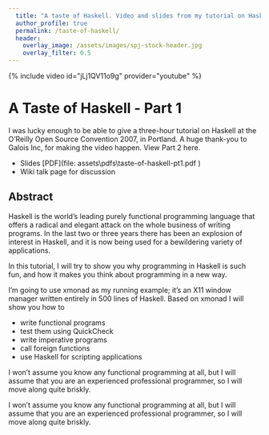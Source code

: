 ```yaml
---
  title: "A taste of Haskell. Video and slides from my tutorial on Haskell at the O’Reilly Open Source Convention in Portland, 2007"
  author_profile: true
  permalink: /taste-of-haskell/
  header:
    overlay_image: /assets/images/spj-stock-header.jpg
    overlay_filter: 0.5
---
```


{% include video id="jLj1QV11o9g" provider="youtube" %}
# A Taste of Haskell - Part 1

I was lucky enough to be able to give a three-hour tutorial on Haskell at the O’Reilly Open Source Convention 2007, in Portland. A huge thank-you to Galois Inc, for making the video happen. View Part 2 here.
* Slides [PDF](file: assets\pdfs\taste-of-haskell-pt1.pdf )
* Wiki talk page for discussion

## Abstract

Haskell is the world’s leading purely functional programming language that offers a radical and elegant attack on the whole business of writing programs. In the last two or three years there has been an explosion of interest in Haskell, and it is now being used for a bewildering variety of applications.

In this tutorial, I will try to show you why programming in Haskell is such fun, and how it makes you think about programming in a new way.

I’m going to use xmonad as my running example; it’s an X11 window manager written entirely in 500 lines of Haskell. Based on xmonad I will show you how to

* write functional programs
* test them using QuickCheck
* write imperative programs
* call foreign functions
* use Haskell for scripting applications

I won’t assume you know any functional programming at all, but I will assume that you are an experienced professional programmer, so I will move along quite briskly.

I won’t assume you know any functional programming at all, but I will assume that you are an experienced professional programmer, so I will move along quite briskly.
